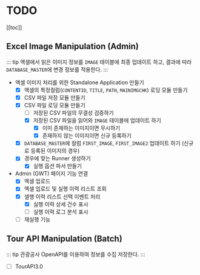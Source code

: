# TODO

[[toc]]

## Excel Image Manipulation (Admin)

::: tip
액셀에서 읽은 이미지 정보를 `IMAGE` 테이블에 최종 업데이트 하고, 결과에 따라 `DATABASE_MASTER`에 변경 정보를 적용한다.
:::

  - 액셀 이미지 처리를 위한 Standalone Application 만들기
    - [x] 액셀의 특정컬럼(`CONTENTID`, `TITLE`, `PATH`, `MAINIMGCHK`) 로딩 모듈 만들기
    - [x] CSV 파일 저장 모듈 만들기
    - [x] CSV 파일 로딩 모듈 만들기
      - [ ] 저장된 CSV 파일의 무결성 검증하기
      - [x] 저장된 CSV 파일을 읽어와 `IMAGE` 테이블에 업데이트 하기
        - [x] 이미 존재하는 이미지이면 무시하기
        - [x] 존재하지 않는 이미지이면 신규 등록하기
    - [x] `DATABASE_MASTER`에 컬럼 `FIRST_IMAGE`, `FIRST_IMAGE2` 업데이트 하기 (신규로 등록된 이미지의 경우)
    - [x] 경우에 맞는 Runner 생성하기
      - [x] 실행 옵션 파서 만들기
  - Admin (GWT) 페이지 기능 연결
    - [x] 엑셀 업로드
    - [x] 엑셀 업로드 및 실행 이력 리스트 조회
    - [x] 샐행 이력 리스트 선택 이벤트 처리
      - [x] 실행 이력 상세 건수 표시
      - [ ] 실행 이력 로그 분석 표시
    - [ ] 재실행 기능

## Tour API Manipulation (Batch)
::: tip
관광공사 OpenAPI를 이용하여 정보를 수집 저장한다.
:::
   - [ ] TourAPI3.0 